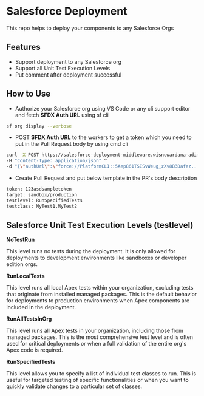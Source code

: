 # Salesforce Deployment

This repo helps to deploy your components to any Salesforce Orgs
## Features

- Support deployment to any Salesforce org
- Support all Unit Test Execution Levels
- Put comment after deployment successful


## How to Use

- Authorize your Salesforce org using VS Code or any cli support editor and fetch **SFDX Auth URL** using sf cli
```bash
sf org display --verbose
```
- POST **SFDX Auth URL** to the workers to get a token which you need to put in the Pull Request body by using cmd cli
```bash
curl -X POST https://salesforce-deployment-middleware.wisnuwardana-adimas.workers.dev/generate ^
-H "Content-Type: application/json" ^
-d "{\"authUrl\":\"force://PlatformCLI::5Aep861TSESvWeug_zXv8B3Dafez...\"}"
```
- Create Pull Request and put below template in the PR's body description
```bash
token: 123asdsampletoken
target: sandbox/production
testlevel: RunSpecifiedTests
testclass: MyTest1,MyTest2
```


## Salesforce Unit Test Execution Levels (testlevel)

**NoTestRun**

This level runs no tests during the deployment. It is only allowed for deployments to development environments like sandboxes or developer edition orgs.

**RunLocalTests**

This level runs all local Apex tests within your organization, excluding tests that originate from installed managed packages. This is the default behavior for deployments to production environments when Apex components are included in the deployment.

**RunAllTestsInOrg**

This level runs all Apex tests in your organization, including those from managed packages. This is the most comprehensive test level and is often used for critical deployments or when a full validation of the entire org's Apex code is required. 

**RunSpecifiedTests**

This level allows you to specify a list of individual test classes to run. This is useful for targeted testing of specific functionalities or when you want to quickly validate changes to a particular set of classes.